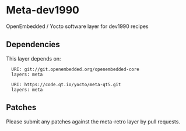 # Meta-dev1990
OpenEmbedded / Yocto software layer for dev1990 recipes

## Dependencies
This layer depends on:
```
  URI: git://git.openembedded.org/openembedded-core
  layers: meta
  
  URI: https://code.qt.io/yocto/meta-qt5.git
  layers: meta
```

## Patches
Please submit any patches against the meta-retro layer by pull requests.
